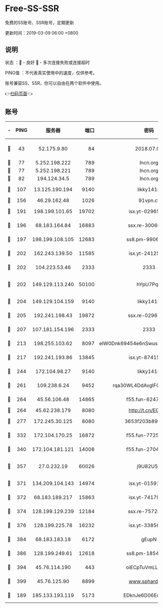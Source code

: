 # Free-SS-SSR

免费的SS账号、SSR账号，定期更新

更新时间：2019-03-09 06:00 +0800

## 说明

状态     ：🙂 - 良好 🙁 - 多次连接失败或连接超时

PING值   ：不代表真实使用中的速度，仅供参考。

账号兼容SS、SSR，你可以自由在两个软件中使用。

👉[扫码页面](https://liesauer.github.io/Free-SS-SSR/)👈

## 账号

|-|PING|服务器|端口|密码|加密方式|区域|
|:----:|:----:|:-----:|-----:|:----:|:----:|:----:|
|🙂|43|52.175.9.80|84|2018.07.07|chacha20-ietf-poly1305|HK|
|🙂|77|5.252.198.222|789|lncn.org|rc4|JP|
|🙂|77|5.252.198.221|789|lncn.org|rc4|JP|
|🙂|82|194.124.34.5|789|lncn.org|rc4|JP|
|🙂|107|13.125.190.194|9140|likky1415|aes-256-cfb|KR|
|🙂|156|46.29.162.48|1026|91vpn.cf|rc4-md5|RU|
|🙂|191|198.199.101.65|19702|isx.yt-02965694|aes-256-cfb|US|
|🙂|196|68.183.164.84|16883|ssx.re-30060454|aes-256-cfb|US|
|🙂|197|198.199.108.105|12683|ss8.pm-99061296|aes-256-cfb|US|
|🙂|202|162.243.139.50|11585|isx.yt-24125616|aes-256-cfb|US|
|🙂|202|104.223.53.46|2333|2333|aes-256-cfb|US|
|🙂|202|149.129.113.240|50100|hYpU7PqP|chacha20-ietf-poly1305|CN|
|🙂|204|149.129.104.159|9140|likky1415|aes-256-cfb|CN|
|🙂|205|192.241.198.43|19872|ssx.re-02967346|aes-256-cfb|US|
|🙂|207|107.181.154.196|2333|2333|aes-256-cfb|US|
|🙂|213|198.255.103.62|8097|eIW0Dnk69454e6nSwuspv9DmS201tQ0D|aes-256-cfb|US|
|🙂|217|192.241.193.86|13845|isx.yt-87415016|aes-256-cfb|US|
|🙂|244|172.104.98.27|9140|likky1415|aes-256-cfb|JP|
|🙂|261|109.238.6.24|9452|rqa30WL4DdAvgIFG6Fs3znzTa|aes-256-cfb|FR|
|🙂|264|45.56.106.48|14865|f55.fun-62476788|aes-256-cfb|US|
|🙂|264|45.62.238.179|8080|http://t.cn/EGJIyrl|rc4-md5|CA|
|🙂|277|172.245.30.125|8080|3653f203b896678d|chacha20-ietf|US|
|🙂|332|172.104.170.25|16872|f55.fun-77257659|aes-256-cfb|SG|
|🙂|340|172.104.181.121|14008|f55.fun-27044254|aes-256-cfb|SG|
|🙂|357|27.0.232.19|60026|j9U82U53|xchacha20-ietf-poly1305|HK|
|🙂|371|134.209.104.143|14974|isx.yt-01591248|aes-256-cfb|SG|
|🙂|372|68.183.189.217|15863|isx.yt-74179811|aes-256-cfb|SG|
|🙂|374|128.199.129.239|12184|ssx.re-75728263|aes-256-cfb|SG|
|🙂|376|128.199.225.78|16232|isx.yt-33856975|aes-256-cfb|SG|
|🙂|384|68.183.183.18|6172|gEupN|aes-256-cfb|SG|
|🙂|386|128.199.249.61|12618|ss8.pm-18545476|aes-256-cfb|SG|
|🙂|394|45.76.114.190|443|oiECpTuVmLLxk4Ts|aes-256-cfb|AU|
|🙂|399|45.76.125.90|8899|www.sphard.com|aes-256-cfb|AU|
|🙁|189|185.133.193.119|5173|EDknJe6D06EoWDaw|aes-256-cfb|US|
